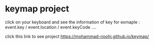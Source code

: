 # keymap project

click on your keyboard and see the information of key for exmaple : event.key / event.location / event.keyCode ....

click this link to see project https://mohammad-noohi.github.io/keymap/
